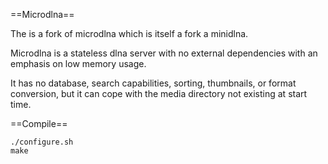 ==Microdlna==

The is a fork of microdlna which is itself a fork a minidlna.

Microdlna is a stateless dlna server with no external dependencies with an emphasis on
low memory usage.

It has no database, search capabilities, sorting, thumbnails, or format conversion,
but it can cope with the media directory not existing at start time.

==Compile==

    ./configure.sh
    make
